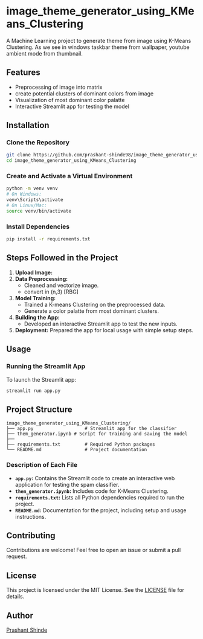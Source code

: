 # image_theme_generator_using_KMeans_Clustering

A Machine Learning project to generate theme from image using K-Means Clustering. As we see in windows taskbar theme from wallpaper, youtube ambient mode from thumbnail.

## Features
- Preprocessing of image into matrix
- create potential clusters of dominant colors from image
- Visualization of most dominant color palatte
- Interactive Streamlit app for testing the model

## Installation

### Clone the Repository
```bash
git clone https://github.com/prashant-shinde98/image_theme_generator_using_KMeans_Clustering.git
cd image_theme_generator_using_KMeans_Clustering
```

### Create and Activate a Virtual Environment
```bash
python -m venv venv
# On Windows:
venv\Scripts\activate
# On Linux/Mac:
source venv/bin/activate
```

### Install Dependencies
```bash
pip install -r requirements.txt
```

## Steps Followed in the Project
1. **Upload Image:** 
2. **Data Preprocessing:**
   - Cleaned and vectorize image.
   - convert in (n,3) [RBG]
3. **Model Training:**
   - Trained a K-means Clustering on the preprocessed data.
   - Generate a color palatte from most dominant clusters.
4. **Building the App:**
   - Developed an interactive Streamlit app to test the new inputs.
5. **Deployment:** Prepared the app for local usage with simple setup steps.

## Usage

### Running the Streamlit App
To launch the Streamlit app:
```bash
streamlit run app.py
```

## Project Structure
```
image_theme_generator_using_KMeans_Clustering/
├── app.py                   # Streamlit app for the classifier
├── them_generator.ipynb # Script for training and saving the model
├── 
├── requirements.txt         # Required Python packages
└── README.md                # Project documentation
```

### Description of Each File
- **`app.py`:** Contains the Streamlit code to create an interactive web application for testing the spam classifier.
- **`them_generator.ipynb`:** Includes code for K-Means Clustering.
- **`requirements.txt`:** Lists all Python dependencies required to run the project.
- **`README.md`:** Documentation for the project, including setup and usage instructions.

## Contributing
Contributions are welcome! Feel free to open an issue or submit a pull request.

## License
This project is licensed under the MIT License. See the [LICENSE](LICENSE) file for details.

## Author
[Prashant Shinde](https://github.com/prashant-shinde98)
